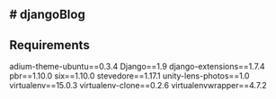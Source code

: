 

## # djangoBlog

## Requirements

adium-theme-ubuntu==0.3.4
Django==1.9
django-extensions==1.7.4
pbr==1.10.0
six==1.10.0
stevedore==1.17.1
unity-lens-photos==1.0
virtualenv==15.0.3
virtualenv-clone==0.2.6
virtualenvwrapper==4.7.2
